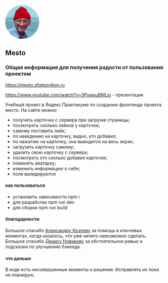 ![Image alt](https://github.com/Zheleznikov/mesto-mesto/blob/master/src/images/avatar-git.jpg)
## Mesto
### Общая информация для получения радости от пользования проектом

https://mesto.zheleznikov.ru

https://www.youtube.com/watch?v=3PxewuBMLjo - презентация

Учебный проект в Яндекс.Практикуме по созданию фронтенда проекта место. На сайте можно:

- получить карточки с сервера при загрузке страницы;
- посмотреть сколько лайков у карточки;
- самому поставить лайк;
- по наведению на карточку, видно, кто добавил;
- по нажатию на карточку, она выводится на весь экран;
- загрузить карточку самому;
- удалить свою карточку с сервера;
- посмотреть кто сколько добавил карточек;
- поменять аватарку;
- изменить информацию о себе;
- поля валидируются

#### как пользоваться
- установить зависимости npm i
- для разработки npm run dev
- для сборки npm run build


#### благодарности
Большое спасибо [Александру Козлову](https://github.com/mr9d) за помощь в ключевых моментах, когда казалось, что уже ничего невозможно сделать. Большое спасибо [Денису Новикову](https://github.com/zlocate) за обстоятельное ревью и подсказки по улучшению бэкенда.

#### что дальше
В коде есть несовершенные моменты и решения. Исправлять их пока не планирую.
